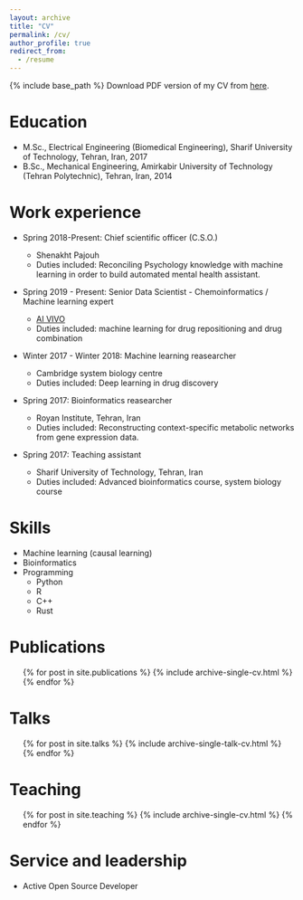 ```yaml
---
layout: archive
title: "CV"
permalink: /cv/
author_profile: true
redirect_from:
  - /resume
---
```


{% include base_path %}
Download PDF version of my CV from [here](https://hfooladi.github.io//files/CV_Hosein_Fooladi.pdf).

Education
======
* M.Sc., Electrical Engineering (Biomedical Engineering), Sharif University of Technology, Tehran, Iran, 2017
* B.Sc., Mechanical Engineering, Amirkabir University of Technology (Tehran Polytechnic), Tehran, Iran, 2014

Work experience
======
* Spring 2018-Present: Chief scientific officer (C.S.O.)
  * Shenakht Pajouh
  * Duties included: Reconciling Psychology knowledge with machine learning in order to build automated mental health assistant.
  
* Spring 2019 - Present: Senior Data Scientist - Chemoinformatics / Machine learning expert
  * [AI VIVO](http://www.aivivo.co/)
  * Duties included: machine learning for drug repositioning and drug combination

* Winter 2017 - Winter 2018: Machine learning reasearcher
  * Cambridge system biology centre
  * Duties included: Deep learning in drug discovery
  
* Spring 2017: Bioinformatics reasearcher
  * Royan Institute, Tehran, Iran
  * Duties included: Reconstructing context-specific metabolic networks from gene expression data.
  
* Spring 2017: Teaching assistant
  * Sharif University of Technology, Tehran, Iran
  * Duties included: Advanced bioinformatics course, system biology course
  
Skills
======
* Machine learning (causal learning)
* Bioinformatics
* Programming
  * Python 
  * R
  * C++
  * Rust


Publications
======
  <ul>{% for post in site.publications %}
    {% include archive-single-cv.html %}
  {% endfor %}</ul>
  
Talks
======
  <ul>{% for post in site.talks %}
    {% include archive-single-talk-cv.html %}
  {% endfor %}</ul>
  
Teaching
======
  <ul>{% for post in site.teaching %}
    {% include archive-single-cv.html %}
  {% endfor %}</ul>
  
Service and leadership
======
* Active Open Source Developer
